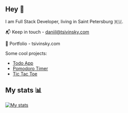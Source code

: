 ## Hey 👋

I am Full Stack Developer, living in Saint Petersburg :ru:.

:mailbox_with_mail: Keep in touch - daniil@tsivinsky.com

:rocket: Portfolio - tsivinsky.com

Some cool projects:
- [Todo App](https://todo.tsivinsky.com)
- [Pomodoro Timer](https://pomo.tsivinsky.com)
- [Tic Tac Toe](https://tic-tac-toe.tsivinsky.com)

## My stats 📊

[![My stats](https://github-readme-stats.vercel.app/api?username=tsivinsky&show_icons=true)](https://github.com/anuraghazra/github-readme-stats)
